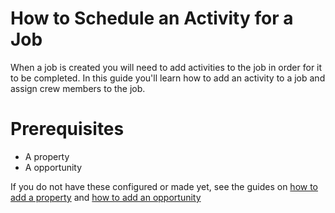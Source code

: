 # How to Schedule an Activity for a Job

When a job is created you will need to add activities to the job in order for it to be completed. In this guide you'll learn how to add an activity to a job and assign crew members to the job.

# Prerequisites

- A property
- A opportunity

If you do not have these configured or made yet, see the guides on [how to add a property](/Guides/adding-a-property.md) and [how to add an opportunity](/Guides/adding-an-oppurtunity.md)
